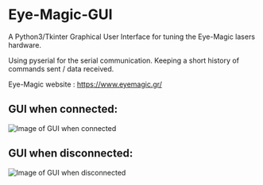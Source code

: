 # Eye-Magic-GUI
A Python3/Tkinter Graphical User Interface for tuning the Eye-Magic lasers hardware.

Using pyserial for the serial communication. Keeping a short history of commands sent / data received.

Eye-Magic website : https://www.eyemagic.gr/

## GUI when connected:

![Image of GUI when connected](https://github.com/BillBrousalis/Eye-Magic-GUI/blob/main/github_snaps_for_readme/gui_connected.PNG)

## GUI when disconnected:
![Image of GUI when disconnected](https://github.com/BillBrousalis/Eye-Magic-GUI/blob/main/github_snaps_for_readme/gui_disconnected.PNG)
